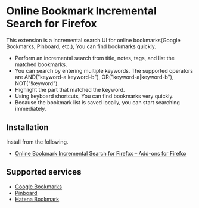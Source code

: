 # Online Bookmark Incremental Search for Firefox

This extension is a incremental search UI for online bookmarks(Google Bookmarks, Pinboard, etc.), You can find bookmarks quickly.

* Perform an incremental search from title, notes, tags, and list the matched bookmarks.
* You can search by entering multiple keywords. The supported operators are AND("keyword-a keyword-b"), OR("keyword-a|keyword-b"), NOT("!keyword").
* Highlight the part that matched the keyword.
* Using keyboard shortcuts, You can find bookmarks very quickly.
* Because the bookmark list is saved locally, you can start searching immediately.

## Installation

Install from the following.

* [Online Bookmark Incremental Search for Firefox – Add-ons for Firefox](https://addons.mozilla.org/firefox/addon/online-bookmark-inc-search/)

## Supported services

* [Google Bookmarks](https://www.google.com/bookmarks/)
* [Pinboard](https://pinboard.in/)
* [Hatena Bookmark](http://b.hatena.ne.jp/)
